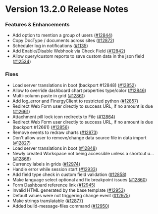 # Version 13.2.0 Release Notes

### Features & Enhancements

- Add option to mention a group of users ([#12844](https://github.com/finergyrs/finergy/pull/12844))
- Copy DocType / documents across sites ([#12872](https://github.com/finergyrs/finergy/pull/12872))
- Scheduler log in notifications ([#1135](https://github.com/finergyrs/finergy/pull/1135))
- Add Enable/Disable Webhook via Check Field ([#12842](https://github.com/finergyrs/finergy/pull/12842))
- Allow query/custom reports to save custom data in the json field ([#12534](https://github.com/finergyrs/finergy/pull/12534))

### Fixes

- Load server translations in boot (backport #12848) ([#12852](https://github.com/finergyrs/finergy/pull/12852))
- Allow to override dashboard chart properties type/color ([#12846](https://github.com/finergyrs/finergy/pull/12846))
- Multi-column paste in grid ([#12861](https://github.com/finergyrs/finergy/pull/12861))
- Add log_error and FinergyClient to restricted python ([#12857](https://github.com/finergyrs/finergy/pull/12857))
- Redirect Web Form user directly to success URL, if no amount is due ([#12661](https://github.com/finergyrs/finergy/pull/12661))
- Attachment pill lock icon redirects to File ([#12864](https://github.com/finergyrs/finergy/pull/12864))
- Redirect Web Form user directly to success URL, if no amount is due (backport #12661) ([#12856](https://github.com/finergyrs/finergy/pull/12856))
- Remove events to redraw charts ([#12973](https://github.com/finergyrs/finergy/pull/12973))
- Don't allow user to remove/change data source file in data import ([#12827](https://github.com/finergyrs/finergy/pull/12827))
- Load server translations in boot ([#12848](https://github.com/finergyrs/finergy/pull/12848))
- Newly created Workspace not being accessible unless a shortcut u… ([#12866](https://github.com/finergyrs/finergy/pull/12866))
- Currency labels in grids ([#12974](https://github.com/finergyrs/finergy/pull/12974))
- Handle error while session start ([#12933](https://github.com/finergyrs/finergy/pull/12933))
- Add field type check in custom field validation ([#12858](https://github.com/finergyrs/finergy/pull/12858))
- Make language select optional and fix breakpoint issues ([#12860](https://github.com/finergyrs/finergy/pull/12860))
- Form Dashboard reference link ([#12945](https://github.com/finergyrs/finergy/pull/12945))
- Invalid HTML generated by the base template ([#12953](https://github.com/finergyrs/finergy/pull/12953))
- Default values were not triggering change event ([#12975](https://github.com/finergyrs/finergy/pull/12975))
- Make strings translatable ([#12877](https://github.com/finergyrs/finergy/pull/12877))
- Added build-message-files command ([#12950](https://github.com/finergyrs/finergy/pull/12950))